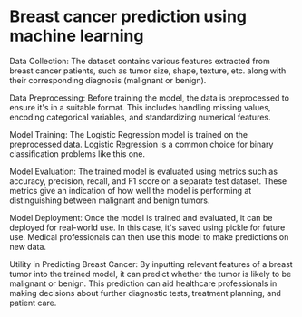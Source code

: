 # Breast cancer prediction using machine learning

Data Collection: The dataset contains various features extracted from breast cancer patients, such as tumor size, shape, texture, etc. along with their corresponding diagnosis (malignant or benign).

Data Preprocessing: Before training the model, the data is preprocessed to ensure it's in a suitable format. This includes handling missing values, encoding categorical variables, and standardizing numerical features.

Model Training: The Logistic Regression model is trained on the preprocessed data. Logistic Regression is a common choice for binary classification problems like this one.

Model Evaluation: The trained model is evaluated using metrics such as accuracy, precision, recall, and F1 score on a separate test dataset. These metrics give an indication of how well the model is performing at distinguishing between malignant and benign tumors.

Model Deployment: Once the model is trained and evaluated, it can be deployed for real-world use. In this case, it's saved using pickle for future use. Medical professionals can then use this model to make predictions on new data.

Utility in Predicting Breast Cancer: By inputting relevant features of a breast tumor into the trained model, it can predict whether the tumor is likely to be malignant or benign. This prediction can aid healthcare professionals in making decisions about further diagnostic tests, treatment planning, and patient care.

